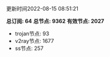 更新时间2022-08-15 08:51:21

**总订阅: 64**
**总节点: 9362**
**有效节点: 2027**
- trojan节点: 93
- v2ray节点: 1677
- ss节点: 257
